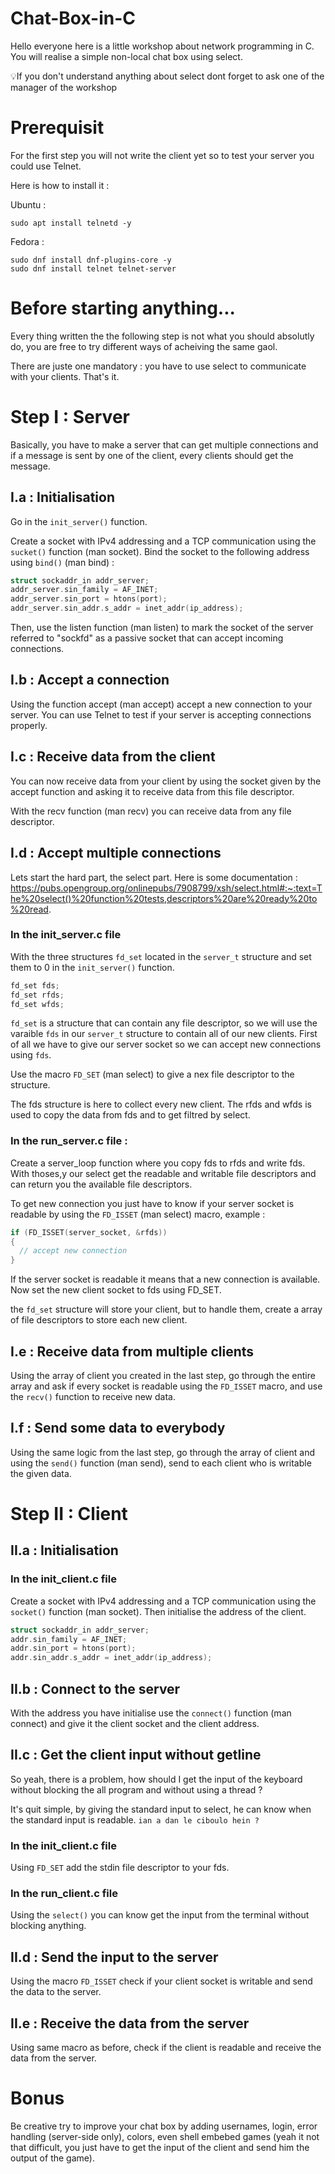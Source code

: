 # Chat-Box-in-C
Hello everyone here is a little workshop about network programming in C. You will realise a simple non-local chat box using select.

💡If you don't understand anything about select dont forget to ask one of the manager of the workshop


# Prerequisit
For the first step you will not write the client yet so to test your server you could use Telnet.

Here is how to install it :

Ubuntu :
```shell
sudo apt install telnetd -y
```
Fedora :
```shell
sudo dnf install dnf-plugins-core -y
sudo dnf install telnet telnet-server
```
# Before starting anything...
Every thing written the the following step is not what you should absolutly do, you are free to try different ways of acheiving the same gaol.

There are juste one mandatory : you have to use select to communicate with your clients. That's it.
# Step I : Server
Basically, you have to make a server that can get multiple connections and if a message is sent by one of the client, every clients should get the message.
## I.a : Initialisation
Go in the ```init_server()``` function.

Create a socket with IPv4 addressing and a TCP communication using the ```sucket()``` function (man socket).
Bind the socket to the following address using ```bind()``` (man bind) : 
```c
struct sockaddr_in addr_server;
addr_server.sin_family = AF_INET;
addr_server.sin_port = htons(port);
addr_server.sin_addr.s_addr = inet_addr(ip_address);
```
Then, use the listen function (man listen) to mark the socket of the server referred to "sockfd" as a passive socket that can accept incoming connections.
## I.b : Accept a connection
Using the function accept (man accept) accept a new connection to your server. You can use Telnet to test if your server is accepting connections properly.
## I.c : Receive data from the client
You can now receive data from your client by using the socket given by the accept function and asking it to receive data from this file descriptor.

With the recv function (man recv) you can receive data from any file descriptor.
## I.d : Accept multiple connections
Lets start the hard part, the select part.
Here is some documentation : https://pubs.opengroup.org/onlinepubs/7908799/xsh/select.html#:~:text=The%20select()%20function%20tests,descriptors%20are%20ready%20to%20read.
### In the init_server.c file
With the three structures ```fd_set``` located in the ```server_t``` structure and set them to 0 in the ```init_server()``` function.
```c
fd_set fds;
fd_set rfds;
fd_set wfds;
```
```fd_set``` is a structure that can contain any file descriptor, so we will use the varaible ```fds``` in our ```server_t``` structure to contain all of our new clients.
First of all we have to give our server socket so we can accept new connections using ```fds```.

Use the macro ```FD_SET``` (man select) to give a nex file descriptor to the structure.

The fds structure is here to collect every new client. The rfds and wfds is used to copy the data from fds and to get filtred by select.

### In the run_server.c file :
Create a server_loop function where you copy fds to rfds and write fds. With thoses,y our select get the readable and writable file descriptors and can return you the available file descriptors.

To get new connection you just have to know if your server socket is readable by using the ```FD_ISSET``` (man select) macro, example :
```c
if (FD_ISSET(server_socket, &rfds))
{
  // accept new connection
}
```
If the server socket is readable it means that a new connection is available. Now set the new client socket to fds using FD_SET.

the ```fd_set``` structure will store your client, but to handle them, create a array of file descriptors to store each new client.
## I.e : Receive data from multiple clients
Using the array of client you created in the last step, go through the entire array and ask if every socket is readable using the ```FD_ISSET``` macro, and use the ```recv()``` function to receive new data.
## I.f : Send some data to everybody
Using the same logic from the last step, go through the array of client and using the ```send()``` function (man send), send to each client who is writable the given data.

# Step II : Client
## II.a : Initialisation
### In the init_client.c file
Create a socket with IPv4 addressing and a TCP communication using the ```socket()``` function (man socket).
Then initialise the address of the client.
```c
struct sockaddr_in addr_server;
addr.sin_family = AF_INET;
addr.sin_port = htons(port);
addr.sin_addr.s_addr = inet_addr(ip_address);
```
## II.b : Connect to the server
With the address you have initialise use the ```connect()``` function (man connect) and give it the client socket and the client address.
## II.c : Get the client input without getline
So yeah, there is a problem, how should I get the input of the keyboard without blocking the all program and without using a thread ?

It's quit simple, by giving the standard input to select, he can know when the standard input is readable. ```ian a dan le ciboulo hein ?```
### In the init_client.c file
Using ```FD_SET``` add the stdin file descriptor to your fds.
### In the run_client.c file
Using the ```select()``` you can know get the input from the terminal without blocking anything.
## II.d : Send the input to the server
Using the macro ```FD_ISSET``` check if your client socket is writable and send the data to the server.
## II.e : Receive the data from the server
Using same macro as before, check if the client is readable and receive the data from the server.

# Bonus
Be creative try to improve your chat box by adding usernames, login, error handling (server-side only), colors, even shell embebed games (yeah it not that difficult, you just have to get the input of the client and send him the output of the game).
